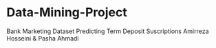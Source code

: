 # Data-Mining-Project
Bank Marketing Dataset Predicting Term Deposit Suscriptions
Amirreza Hosseini & Pasha Ahmadi  
